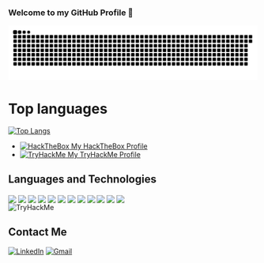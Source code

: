 ### Welcome to my GitHub Profile 👋

<!--
**portega017/portega017** is a ✨ _special_ ✨ repository because its `README.md` (this file) appears on your GitHub profile.

Here are some ideas to get you started:

- 🔭 I’m currently working on ...
- 🌱 I’m currently learning ...
- 👯 I’m looking to collaborate on ...
- 🤔 I’m looking for help with ...
- 💬 Ask me about ...
- 📫 How to reach me: ...
- 😄 Pronouns: ...
- ⚡ Fun fact: ...
-->
![snake gif](https://github.com/portega017/portega017/blob/output/github-contribution-grid-snake.svg)
<!--![3d_contribution](./profile-3d-contrib/profile-night-green.svg)-->

 # Top languages
[![Top Langs](https://github-readme-stats.vercel.app/api/top-langs/?username=portega017&layout=compact&theme=vision-friendly-dark&count_private=true&langs_count=100&hide_progress=true)](https://github.com/portega017)

- <a href="https://app.hackthebox.com/profile/1209733" target="_blank" rel="noreferrer">
        <img src="./content/htb.svg" alt="HackTheBox" width="20" height="20"/>
         My HackTheBox Profile
    </a>
- <a href="https://tryhackme.com/p/Paabs" target="_blank" rel="noreferrer">
        <img src="./content/thm.svg" alt="TryHackMe" width="20" height="20"/>
        My TryHackMe Profile
    </a>

## Languages and Technologies

<div style="display: incline_block"><cbr>
  <img align="center" heigth ="30" width="40" src="https://cdn.jsdelivr.net/gh/devicons/devicon/icons/vscode/vscode-original.svg"/>
  <img align="center" heigth ="30" width="40" src="https://cdn.jsdelivr.net/gh/devicons/devicon/icons/docker/docker-original.svg"/>
  <img align="center" heigth ="30" width="40" src="https://cdn.jsdelivr.net/gh/devicons/devicon/icons/raspberrypi/raspberrypi-original.svg"/>
  <img align="center" heigth ="30" width="40" src="https://cdn.jsdelivr.net/gh/devicons/devicon/icons/linux/linux-original.svg"/>
  <img align="center" heigth ="30" width="40" src="https://cdn.jsdelivr.net/gh/devicons/devicon/icons/c/c-original.svg"/>
  <img align="center" heigth ="30" width="40" src="https://cdn.jsdelivr.net/gh/devicons/devicon/icons/mysql/mysql-original.svg" />
  <img align="center" heigth ="30" width="40" src="https://cdn.jsdelivr.net/gh/devicons/devicon/icons/java/java-original.svg"/>
  <img align="center" heigth ="30" width="40" src="https://cdn.jsdelivr.net/gh/devicons/devicon/icons/python/python-original.svg" />
  <img align="center" heigth ="30" width="40" src="https://cdn.jsdelivr.net/gh/devicons/devicon/icons/html5/html5-original.svg" />
  <img align="center" heigth ="30" width="40" src="https://cdn.jsdelivr.net/gh/devicons/devicon/icons/javascript/javascript-original.svg" />
  <img align="center" heigth ="30" width="40" src="https://cdn.jsdelivr.net/gh/devicons/devicon/icons/nodejs/nodejs-original.svg" />
  <img align="center" heigth ="30" width="40" src="https://cdn.jsdelivr.net/gh/devicons/devicon/icons/bootstrap/bootstrap-original.svg" />
  
  
  
 
  </div>
  
<img src="https://tryhackme-badges.s3.amazonaws.com/Paabs.png" alt="TryHackMe">

## Contact Me

[![LinkedIn](https://img.shields.io/badge/LinkedIn-blue?style=for-the-badge&logo=Linkedin&logoColor=white)](https://www.linkedin.com/in/pablo-ortega-arenas/?lipi=urn%3Ali%3Apage%3Ad_flagship3_feed%3Bke8NsHzuQYawZXPf5%2FF1eg%3D%3D)
[![Gmail](https://img.shields.io/badge/Gmail-red?style=for-the-badge&logo=Gmail&logoColor=white)](mailto:p.ortegarenas@gmail.com)

<!--Visitor count<br>
  <img src="https://profile-counter.glitch.me/portega017/count.svg" />-->
